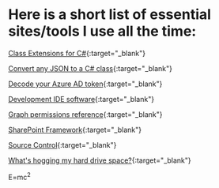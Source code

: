 # Here is a short list of essential sites/tools I use all the time: 

[Class Extensions for C#](https://www.nuget.org/packages/Extensions.cs){:target="_blank"}

[Convert any JSON to a C# class](https://json2csharp.com){:target="_blank"}

[Decode your Azure AD token](https://jwt.ms){:target="_blank"}

[Development IDE software](https://visualstudio.com){:target="_blank"}

[Graph permissions reference](https://learn.microsoft.com/en-us/graph/permissions-reference){:target="_blank"}

[SharePoint Framework](https://learn.microsoft.com/en-us/sharepoint/dev/spfx/sharepoint-framework-overview){:target="_blank"}

[Source Control](https://github.com/cjvandyk){:target="_blank"}

[What's hogging my hard drive space?](https://sourceforge.net/projects/windirstat){:target="_blank"}

E=mc<sup>2</sup>
